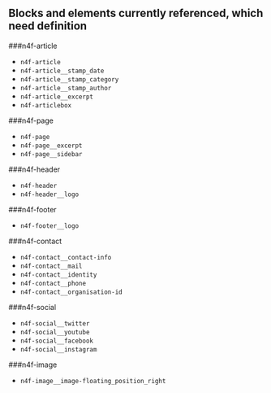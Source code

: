 ## Blocks and elements currently referenced, which need definition

###n4f-article

- `n4f-article`
- `n4f-article__stamp_date`
- `n4f-article__stamp_category`
- `n4f-article__stamp_author`
- `n4f-article__excerpt`
- `n4f-articlebox`

###n4f-page
- `n4f-page`
- `n4f-page__excerpt`
- `n4f-page__sidebar`

###n4f-header
- `n4f-header`
- `n4f-header__logo`

###n4f-footer
- `n4f-footer__logo`

###n4f-contact
- `n4f-contact__contact-info`
- `n4f-contact__mail`
- `n4f-contact__identity`
- `n4f-contact__phone`
- `n4f-contact__organisation-id`

###n4f-social
- `n4f-social__twitter`
- `n4f-social__youtube`
- `n4f-social__facebook`
- `n4f-social__instagram`

###n4f-image
- `n4f-image__image-floating_position_right`

